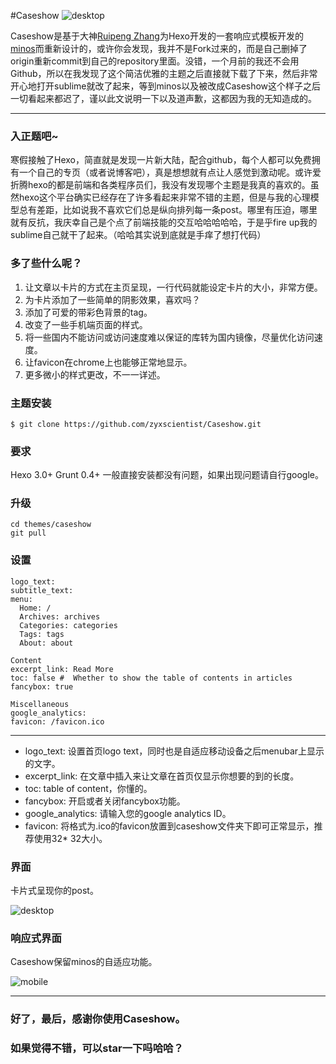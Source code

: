 #Caseshow
![desktop](http://7xrjhy.com1.z0.glb.clouddn.com/desktopdemo.png)

Caseshow是基于大神[Ruipeng Zhang](https://github.com/ppoffice)为Hexo开发的一套响应式模板开发的[minos](https://github.com/ppoffice/hexo-theme-minos)而重新设计的，或许你会发现，我并不是Fork过来的，而是自己删掉了origin重新commit到自己的repository里面。没错，一个月前的我还不会用Github，所以在我发现了这个简洁优雅的主题之后直接就下载了下来，然后非常开心地打开sublime就改了起来，等到minos以及被改成Caseshow这个样子之后一切看起来都迟了，谨以此文说明一下以及道声歉，这都因为我的无知造成的。

---
### 入正题吧~

寒假接触了Hexo，简直就是发现一片新大陆，配合github，每个人都可以免费拥有一个自己的专页（或者说博客吧），真是想想就有点让人感觉到激动呢。或许爱折腾hexo的都是前端和各类程序员们，我没有发现哪个主题是我真的喜欢的。虽然hexo这个平台确实已经存在了许多看起来非常不错的主题，但是与我的心理模型总有差距，比如说我不喜欢它们总是纵向排列每一条post。哪里有压迫，哪里就有反抗，我庆幸自己是个点了前端技能的交互哈哈哈哈哈，于是乎fire up我的sublime自己就干了起来。（哈哈其实说到底就是手痒了想打代码）

### 多了些什么呢？

1. 让文章以卡片的方式在主页呈现，一行代码就能设定卡片的大小，非常方便。
2. 为卡片添加了一些简单的阴影效果，喜欢吗？
3. 添加了可爱的带彩色背景的tag。
4. 改变了一些手机端页面的样式。
5. 将一些国内不能访问或访问速度难以保证的库转为国内镜像，尽量优化访问速度。
6. 让favicon在chrome上也能够正常地显示。
7. 更多微小的样式更改，不一一详述。


### 主题安装


``` 
$ git clone https://github.com/zyxscientist/Caseshow.git
```

### 要求
Hexo 3.0+
Grunt 0.4+
一般直接安装都没有问题，如果出现问题请自行google。

### 升级
```
cd themes/caseshow
git pull
```

### 设置



```Header
logo_text: 
subtitle_text: 
menu:
  Home: /
  Archives: archives
  Categories: categories
  Tags: tags
  About: about

Content
excerpt_link: Read More
toc: false #  Whether to show the table of contents in articles
fancybox: true

Miscellaneous
google_analytics:
favicon: /favicon.ico
```

---


- logo_text: 设置首页logo text，同时也是自适应移动设备之后menubar上显示的文字。
- excerpt_link: 在文章中插入<!-- more -->来让文章在首页仅显示你想要的到的长度。
- toc: table of content，你懂的。
- fancybox: 开启或者关闭fancybox功能。
- google_analytics: 请输入您的google analytics ID。
- favicon: 将格式为.ico的favicon放置到caseshow文件夹下即可正常显示，推荐使用32\* 32大小。


### 界面
卡片式呈现你的post。

![desktop](http://7xrjhy.com1.z0.glb.clouddn.com/desktopdemo.png)


### 响应式界面
Caseshow保留minos的自适应功能。

![mobile](http://7xrjhy.com1.z0.glb.clouddn.com/demomobile.png)


---
### 好了，最后，感谢你使用Caseshow。
### 如果觉得不错，可以star一下吗哈哈？







